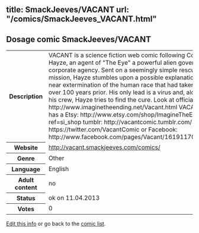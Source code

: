 title: SmackJeeves/VACANT
url: "/comics/SmackJeeves_VACANT.html"
---
Dosage comic SmackJeeves/VACANT
-----------------------------------------

<table class="comicinfo">
<tr>
<th>Description</th><td>VACANT is a science fiction web comic following Commander Hayze, an agent of &quot;The Eye&quot; a powerful alien government/ corporate agency. Sent on a seemingly simple rescue mission, Hayze stumbles upon a possible explanation for the near extermination of the human race that had taken place over 100 years prior. His only lead is a virus and, along with his crew, Hayze tries to find the cure. Look at official site here: http://www.imaginetheending.net/Vacant.html VACANT also has a Etsy: http://www.etsy.com/shop/ImagineTheEnding?ref=si_shop tumblr: http://vacantcomic.tumblr.com/ twitter: https://twitter.com/VacantComic or Facebook: http://www.facebook.com/pages/Vacant/161911700538775</td>
</tr>
<tr>
<th>Website</th><td><a href="http://vacant.smackjeeves.com/comics/">http://vacant.smackjeeves.com/comics/</a></td>
</tr>
<tr>
<th>Genre</th><td>Other</td>
</tr>
<tr>
<th>Language</th><td>English</td>
</tr>
<tr>
<th>Adult content</th><td>no</td>
</tr>
<tr>
<th>Status</th><td>ok on 11.04.2013</td>
</tr>
<tr>
<th>Votes</th><td>0</div></td>
</tr>
</table>

[Edit this info](/comics/SmackJeeves_VACANT_edit.html) or go back to the [comic list](../comic-index.html).
